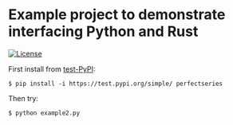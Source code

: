 # Example project to demonstrate interfacing Python and Rust

[![License](https://img.shields.io/badge/license-%20MIT-blue.svg)](LICENSE)

First install from [test-PyPI](https://test.pypi.org/project/perfectseries/):
```
$ pip install -i https://test.pypi.org/simple/ perfectseries
```

Then try:
```
$ python example2.py
```
